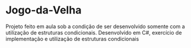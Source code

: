 # Jogo-da-Velha
Projeto feito em aula sob a condição de ser desenvolvido somente com a utilização de estruturas condicionais.
Desenvolvido em C#, exercício de implementação e utilização de estruturas condicionais
